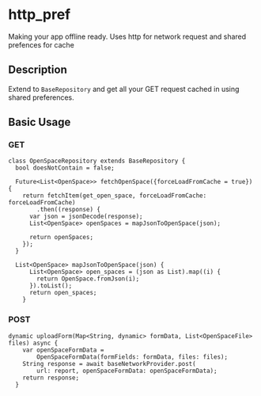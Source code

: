 # http_pref

Making your app offline ready. Uses http for network request and shared prefences for cache

## Description
Extend to `BaseRepository` and get all your GET request cached in using shared preferences.


## Basic Usage
### GET
```
class OpenSpaceRepository extends BaseRepository {
  bool doesNotContain = false;

  Future<List<OpenSpace>> fetchOpenSpace({forceLoadFromCache = true}) {
    return fetchItem(get_open_space, forceLoadFromCache: forceLoadFromCache)
        .then((response) {
      var json = jsonDecode(response);
      List<OpenSpace> openSpaces = mapJsonToOpenSpace(json);

      return openSpaces;
    });
  }

  List<OpenSpace> mapJsonToOpenSpace(json) {
      List<OpenSpace> open_spaces = (json as List).map((i) {
        return OpenSpace.fromJson(i);
      }).toList();
      return open_spaces;
    }
```

### POST
```
dynamic uploadForm(Map<String, dynamic> formData, List<OpenSpaceFile> files) async {
    var openSpaceFormData =
        OpenSpaceFormData(formFields: formData, files: files);
    String response = await baseNetworkProvider.post(
        url: report, openSpaceFormData: openSpaceFormData);
    return response;
  }
```